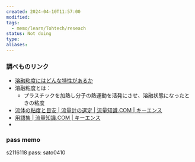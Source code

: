 ```yaml
---
created: 2024-04-10T11:57:00
modified: 
tags:
  - memo/learn/Tohtech/reseach
status: Not doing
type: 
aliases:
---
```

### 調べものリンク
- [溶融粘度にはどんな特性があるか](https://plabase.com/news/1032)
- 溶融粘度とは：
	- プラスチックを加熱し分子の熱運動を活発にさせ、溶融状態になったときの粘度
- [流体の粘度と目安 | 流量計の選定 | 流量知識.COM | キーエンス](https://www.keyence.co.jp/ss/products/process/flowmeter/selection/viscosity.jsp)
- [用語集 | 流量知識.COM | キーエンス](https://www.keyence.co.jp/ss/products/process/flowmeter/glossary/#sect_03)
- 
	
### pass memo 
s2116118 pass:
sato0410